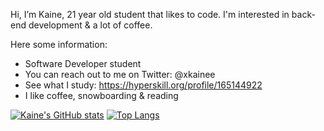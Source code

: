 Hi, I’m Kaine, 21 year old student that likes to code. 
I'm interested in back-end development & a lot of coffee. 

Here some information: 
- Software Developer student
- You can reach out to me on Twitter: @xkainee
- See what I study: https://hyperskill.org/profile/165144922
- I like coffee, snowboarding & reading
<!---
zkainee/zkainee is a ✨ special ✨ repository because its `README.md` (this file) appears on your GitHub profile.
You can click the Preview link to take a look at your changes.
--->
[![Kaine's GitHub stats](https://github-readme-stats.vercel.app/api?username=zkainee)](https://github.com/anuraghazra/github-readme-stats)
[![Top Langs](https://github-readme-stats.vercel.app/api/top-langs/?username=zkainee)](https://github.com/anuraghazra/github-readme-stats)
